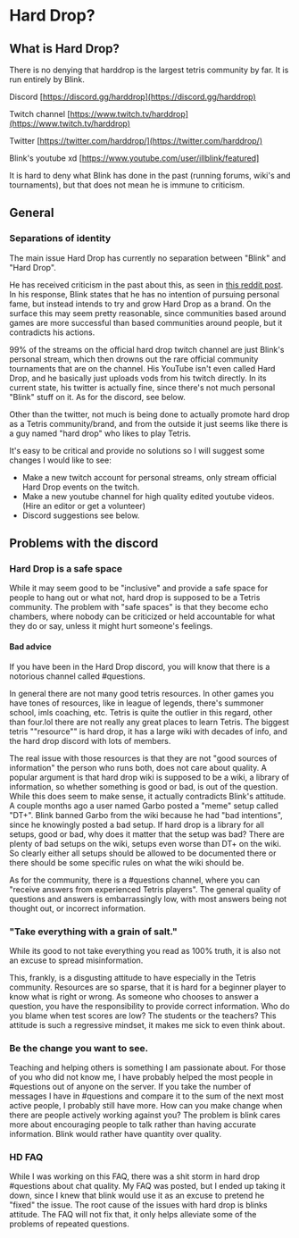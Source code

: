 # Hard Drop?

## What is Hard Drop? 

There is no denying that harddrop is the largest tetris community by far. It is run entirely by Blink. 

Discord [https://discord.gg/harddrop](https://discord.gg/harddrop)

Twitch channel [https://www.twitch.tv/harddrop](https://www.twitch.tv/harddrop)

Twitter [https://twitter.com/harddrop/](https://twitter.com/harddrop/)

Blink's youtube xd [https://www.youtube.com/user/illblink/featured]

It is hard to deny what Blink has done in the past (running forums, wiki's and tournaments), but that does not mean he is immune to criticism. 

## General

### Separations of identity

The main issue Hard Drop has currently no separation between "Blink" and "Hard Drop".  

He has received criticism in the past about this, as seen in [this reddit post](https://old.reddit.com/r/Tetris/comments/aw1hyq/blink_needs_to_separate_his_social_network/). In his response, Blink states that he has no intention of pursuing personal fame, but instead intends to try and grow Hard Drop as a brand. On the surface this may seem pretty reasonable, since communities based around games are more successful than based communities around people, but it contradicts his actions. 

99% of the streams on the official hard drop twitch channel are just Blink's personal stream, which then drowns out the rare official community tournaments that are on the channel. His YouTube isn't even called Hard Drop, and he basically just uploads vods from his twitch directly. In its current state, his twitter is actually fine, since there's not much personal "Blink" stuff on it. As for the discord, see below.

Other than the twitter, not much is being done to actually promote hard drop as a Tetris community/brand, and from the outside it just seems like there is a guy named "hard drop" who likes to play Tetris. 

It's easy to be critical and provide no solutions so I will suggest some changes I would like to see:

- Make a new twitch account for personal streams, only stream official Hard Drop events on the twitch.
- Make a new youtube channel for high quality edited youtube videos. (Hire an editor or get a volunteer)
- Discord suggestions see below.

## Problems with the discord

### Hard Drop is a safe space

While it may seem good to be "inclusive" and provide a safe space for people to hang out or what not, hard drop is supposed to be a Tetris community. The problem with "safe spaces" is that they become echo chambers, where nobody can be criticized or held accountable for what they do or say, unless it might hurt someone's feelings. 

#### Bad advice

If you have been in the Hard Drop discord, you will know that there is a notorious channel called #questions. 

In general there are not many good tetris resources. In other games you have tones of resources, like in league of legends, there's summoner school, imls coaching, etc. Tetris is quite the outlier in this regard, other than four.lol there are not really any great places to learn Tetris. The biggest tetris ""resource"" is hard drop, it has a large wiki with decades of info, and the hard drop discord with lots of members.

The real issue with those resources is that they are not "good sources of information" the person who runs both, does not care about quality. A popular argument is that hard drop wiki is supposed to be a wiki, a library of information, so whether something is good or bad, is out of the question. While this does seem to make sense, it actually contradicts Blink's attitude. A couple months ago a user named Garbo posted a "meme" setup called "DT+". Blink banned Garbo from the wiki because he had "bad intentions", since he knowingly posted a bad setup. If hard drop is a library for all setups, good or bad, why does it matter that the setup was bad? There are plenty of bad setups on the wiki, setups even worse than DT+ on the wiki. So clearly either all setups should be allowed to be documented there or there should be some specific rules on what the wiki should be. 

As for the community, there is a #questions channel, where you can "receive answers from experienced Tetris players". The general quality of questions and answers is embarrassingly low, with most answers being not thought out, or incorrect information. 

### "Take everything with a grain of salt."

While its good to not take everything you read as 100% truth, it is also not an excuse to spread misinformation. 

This, frankly, is a disgusting attitude to have especially in the Tetris community. Resources are so sparse, that it is hard for a beginner player to know what is right or wrong. As someone who chooses to answer a question, you have the responsibility to provide correct information. Who do you blame when test scores are low? The students or the teachers? This attitude is such a regressive mindset, it makes me sick to even think about. 

### Be the change you want to see.

Teaching and helping others is something I am passionate about. For those of you who did not know me, I have probably helped the most people in #questions out of anyone on the server. If you take the number of messages I have in #questions and compare it to the sum of the next most active people, I probably still have more. How can you make change when there are people actively working against you? The problem is blink cares more about encouraging people to talk rather than having accurate information. Blink would rather have quantity over quality. 

### HD FAQ

While I was working on this FAQ, there was a shit storm in hard drop #questions about chat quality. My FAQ was posted, but I ended up taking it down, since I knew that blink would use it as an excuse to pretend he "fixed" the issue. The root cause of the issues with hard drop is blinks attitude. The FAQ will not fix that, it only helps alleviate some of the problems of repeated questions.
